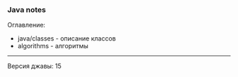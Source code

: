 ### Java notes

Оглавление:
- java/classes - описание классов
- algorithms - алгоритмы

---

Версия джавы: 15

